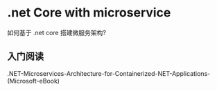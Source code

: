 # .net Core with microservice

如何基于 .net core 搭建微服务架构?

## 入门阅读

.NET-Microservices-Architecture-for-Containerized-NET-Applications-(Microsoft-eBook)